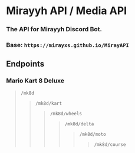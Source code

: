 # Mirayyh API / Media API

### The API for Mirayyh Discord Bot.

### Base: `https://mirayxs.github.io/MirayAPI`

## Endpoints

### Mario Kart 8 Deluxe

> `/mk8d`
>> `/mk8d/kart`
>>> `/mk8d/wheels`
>>>> `/mk8d/delta`
>>>>> `/mk8d/moto`
>>>>>> `/mk8d/course`
